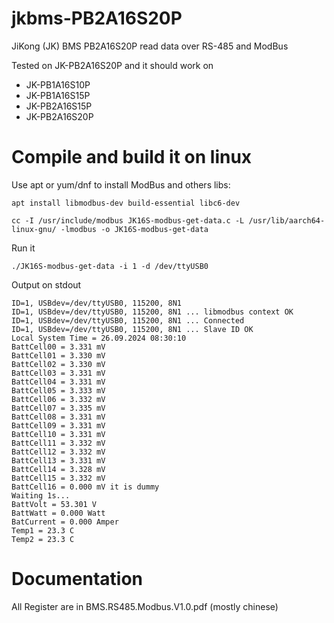 # jkbms-PB2A16S20P
JiKong (JK) BMS PB2A16S20P read data over RS-485 and ModBus

Tested on JK-PB2A16S20P and it should work on

- JK-PB1A16S10P
- JK-PB1A16S15P
- JK-PB2A16S15P
- JK-PB2A16S20P

# Compile and build it on linux

Use apt or yum/dnf to install ModBus and others libs:
```
apt install libmodbus-dev build-essential libc6-dev

cc -I /usr/include/modbus JK16S-modbus-get-data.c -L /usr/lib/aarch64-linux-gnu/ -lmodbus -o JK16S-modbus-get-data
```
Run it
```
./JK16S-modbus-get-data -i 1 -d /dev/ttyUSB0
```
Output on stdout
```
ID=1, USBdev=/dev/ttyUSB0, 115200, 8N1
ID=1, USBdev=/dev/ttyUSB0, 115200, 8N1 ... libmodbus context OK
ID=1, USBdev=/dev/ttyUSB0, 115200, 8N1 ... Connected
ID=1, USBdev=/dev/ttyUSB0, 115200, 8N1 ... Slave ID OK
Local System Time = 26.09.2024 08:30:10
BattCell00 = 3.331 mV
BattCell01 = 3.330 mV
BattCell02 = 3.330 mV
BattCell03 = 3.331 mV
BattCell04 = 3.331 mV
BattCell05 = 3.333 mV
BattCell06 = 3.332 mV
BattCell07 = 3.335 mV
BattCell08 = 3.331 mV
BattCell09 = 3.331 mV
BattCell10 = 3.331 mV
BattCell11 = 3.332 mV
BattCell12 = 3.332 mV
BattCell13 = 3.331 mV
BattCell14 = 3.328 mV
BattCell15 = 3.332 mV
BattCell16 = 0.000 mV it is dummy
Waiting 1s...
BattVolt = 53.301 V
BattWatt = 0.000 Watt
BatCurrent = 0.000 Amper
Temp1 = 23.3 C
Temp2 = 23.3 C
```
# Documentation
All Register are in BMS.RS485.Modbus.V1.0.pdf (mostly chinese)
